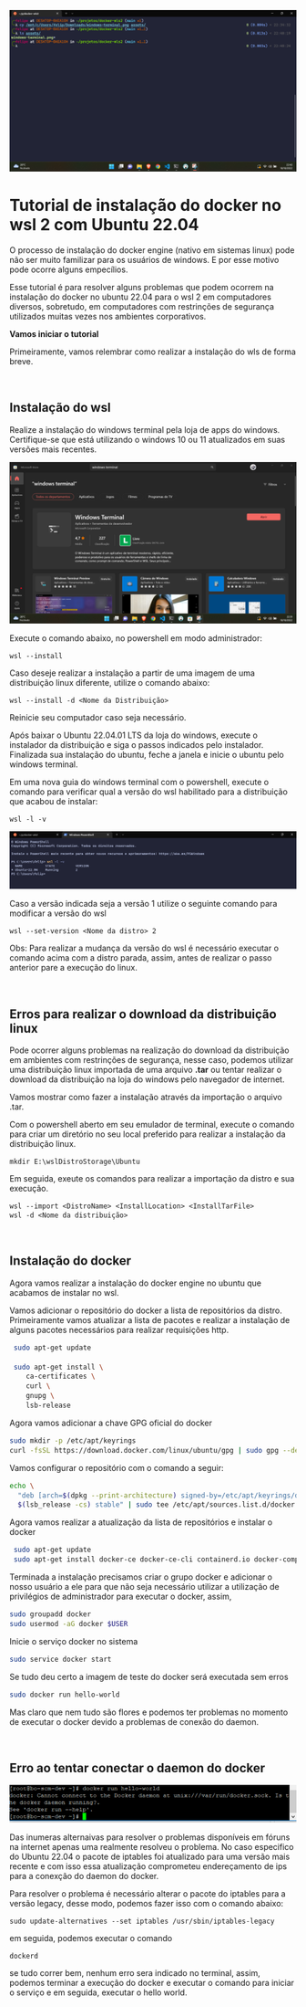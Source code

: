 ![Wsl2](https://github.com/felipeamorim-dev/docker-wls2/blob/main/assets/wsl2.png)

# Tutorial de instalação do docker no wsl 2 com Ubuntu 22.04

O processo de instalação do docker engine (nativo em sistemas linux) pode não ser muito familizar para os usuários de windows. E por esse motivo pode ocorre alguns empecílios. 

Esse tutorial é para resolver alguns problemas que podem ocorrem na instalação do docker no ubuntu 22.04 para o wsl 2 em computadores diversos, sobretudo, em computadores com restrinções de segurança utilizados muitas vezes nos ambientes corporativos.

**Vamos iniciar o tutorial**

Primeiramente, vamos relembrar como realizar a instalação do wls de forma breve.

&nbsp;

## Instalação do wsl

Realize a instalação do windows terminal pela loja de apps do windows. Certifique-se que está utilizando o windows 10 ou 11 atualizados em suas versões mais recentes. 

![Windows Terminal](https://github.com/felipeamorim-dev/docker-wls2/blob/main/assets/windows-terminal.png)

Execute o comando abaixo, no powershell em modo administrador:

```
wsl --install
```

Caso deseje realizar a instalação a partir de uma imagem de uma distribuição linux diferente, utilize o comando abaixo:

```
wsl --install -d <Nome da Distribuição>
```

Reinicie seu computador caso seja necessário.

Após baixar o Ubuntu 22.04.01 LTS da loja do windows, execute o instalador da distribuição e siga o passos indicados pelo instalador. Finalizada sua instalação do ubuntu, feche a janela e inicie o ubuntu pelo windows terminal.

Em uma nova guia do windows terminal com o powershell, execute o comando para verificar qual a versão do wsl habilitado para a distribuição que acabou de instalar:

```
wsl -l -v
```

![Versão do wsl](https://github.com/felipeamorim-dev/docker-wls2/blob/main/assets/wsl-version.png)

Caso a versão indicada seja a versão 1 utilize o seguinte comando para modificar a versão do wsl

```
wsl --set-version <Nome da distro> 2
```

Obs: Para realizar a mudança da versão do wsl é necessário executar o comando acima com a distro parada, assim, antes de realizar o passo anterior pare a execução do linux. 

&nbsp;

## Erros para realizar o download da distribuição linux

Pode ocorrer alguns problemas na realização do download da distribuição em ambientes com restrinções de segurança, nesse caso, podemos utilizar uma distribuição linux importada de uma arquivo **.tar** ou tentar realizar o download da distribuição na loja do windows pelo navegador de internet.

Vamos mostrar como fazer a instalação através da importação o arquivo .tar.

Com o powershell aberto em seu emulador de terminal, execute o comando para criar um diretório no seu local preferido para realizar a instalação da distribuição linux.

```
mkdir E:\wslDistroStorage\Ubuntu
```

Em seguida, exeute os comandos para realizar a importação da distro e sua execução.

```
wsl --import <DistroName> <InstallLocation> <InstallTarFile>
wsl -d <Nome da distribuição>
```

&nbsp;

## Instalação do docker

Agora vamos realizar a instalação do docker engine no ubuntu que acabamos de instalar no wsl.

Vamos adicionar o repositório do docker a lista de repositórios da distro. Primeiramente vamos atualizar a lista de pacotes e realizar a instalação de alguns pacotes necessários para realizar requisições http.

~~~Bash
 sudo apt-get update
 
 sudo apt-get install \
    ca-certificates \
    curl \
    gnupg \
    lsb-release
~~~

Agora vamos adicionar a chave GPG oficial do docker

~~~Bash
sudo mkdir -p /etc/apt/keyrings
curl -fsSL https://download.docker.com/linux/ubuntu/gpg | sudo gpg --dearmor -o /etc/apt/keyrings/docker.gpg
~~~

Vamos configurar o repositório com o comando a seguir:

~~~Bash
echo \
  "deb [arch=$(dpkg --print-architecture) signed-by=/etc/apt/keyrings/docker.gpg] https://download.docker.com/linux/ubuntu \
  $(lsb_release -cs) stable" | sudo tee /etc/apt/sources.list.d/docker.list > /dev/null
~~~

Agora vamos realizar a atualização da lista de repositórios e instalar o docker

~~~Bash
 sudo apt-get update
 sudo apt-get install docker-ce docker-ce-cli containerd.io docker-compose-plugin
~~~

Terminada a instalação precisamos criar o grupo docker e adicionar o nosso usuário a ele para que não seja necessário utilizar a utilização de privilégios de administrador para executar o docker, assim,

~~~Bash
sudo groupadd docker
sudo usermod -aG docker $USER
~~~

Inicie o serviço docker no sistema

~~~Bash
sudo service docker start
~~~

Se tudo deu certo a imagem de teste do docker será executada sem erros

~~~Bash
sudo docker run hello-world
~~~

Mas claro que nem tudo são flores e podemos ter problemas no momento de executar o docker devido a problemas de conexão do daemon.

&nbsp;

## Erro ao tentar conectar o daemon do docker

![Error docker daemon](https://github.com/felipeamorim-dev/docker-wls2/blob/main/assets/error-daemon-docker.png)

Das inumeras alternaivas para resolver o problemas disponíveis em fóruns na internet apenas uma realmente resolveu o problema. No caso especifico do Ubuntu 22.04 o pacote de iptables foi atualizado para uma versão mais recente e com isso essa atualização comprometeu endereçamento de ips para a conexção do daemon do docker.

Para resolver o problema é necessário alterar o pacote do iptables para a versão legacy, desse modo, podemos fazer isso com o comando abaixo:

``` 
sudo update-alternatives --set iptables /usr/sbin/iptables-legacy 
```

em seguida, podemos executar o comando

```
dockerd
```

se tudo correr bem, nenhum erro sera indicado no terminal, assim, podemos terminar a execução do docker e executar o comando para iniciar o serviço e em seguida, executar o hello world.
